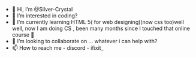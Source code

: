 - 👋 Hi, I’m @Silver-Crystal
- 👀 I’m interested in coding?
- 🌱 I’m currently learning HTML 5( for web designing)(now css too)well well, now I am doing CS , been many months since I touched that online course 🥲
- 💞️ I’m looking to collaborate on ... whatever i can help with?
- 📫 How to reach me - discord - ifixit_

<!---
Silver-Crystal/Silver-Crystal is a ✨ special ✨ repository because its `README.md` (this file) appears on your GitHub profile.
You can click the Preview link to take a look at your changes.
--->
